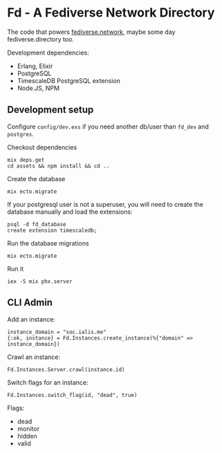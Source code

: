# Fd - A Fediverse Network Directory

The code that powers [fediverse.network](https://fediverse.network), maybe some day fediverse.directory too.

Development dependencies:

* Erlang, Elixir
* PostgreSQL
* TimescaleDB PostgreSQL extension
* Node.JS, NPM

## Development setup

Configure `config/dev.exs` if you need another db/user than `fd_dev` and `postgres`.

Checkout dependencies

    mix deps.get
    cd assets && npm install && cd ..

Create the database

    mix ecto.migrate

If your postgresql user is not a superuser, you will need to create the database manually and load the extensions:

    psql -d fd_database
    create extension timescaledb;

Run the database migrations

    mix ecto.migrate

Run it

    iex -S mix phx.server

## CLI Admin

Add an instance:

    instance_domain = "soc.ialis.me"
    {:ok, instance} = Fd.Instances.create_instance(%{"domain" => instance_domain})

Crawl an instance:

    Fd.Instances.Server.crawl(instance.id)

Switch flags for an instance:

    Fd.Instances.switch_flag(id, "dead", true)

Flags:

* dead
* monitor
* hidden
* valid

